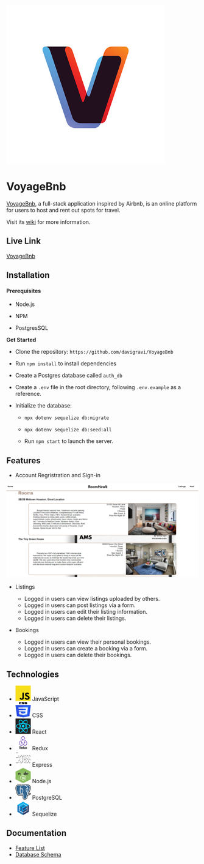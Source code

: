 
![alt text](frontend/public/images/favicon.jpg "Favicon")

# **VoyageBnb**

[VoyageBnb](https://voyage-bnb.herokuapp.com/), a full-stack application inspired by Airbnb, is an online platform for users to host and rent out spots for travel.

Visit its [wiki](https://github.com/davigravi/VoyageBnb/wiki) for more information.

## **Live Link**

[VoyageBnb](https://voyage-bnb.herokuapp.com/)

## **Installation**

#### **Prerequisites**

* Node.js

* NPM

* PostgresSQL

**Get Started**

* Clone the repository: `https://github.com/davigravi/VoyageBnb`

* Run `npm install` to install dependencies

* Create a Postgres database called `auth_db`

* Create a `.env` file in the root directory, following `.env.example` as a reference.

* Initialize the database:

    * `npx dotenv sequelize db:migrate`

    * `npx dotenv sequelize db:seed:all`

    * Run `npm start` to launch the server.

## **Features**



* Account Regristration and Sign-in

![alt text](https://github.com/davigravi/RoomHawk/blob/main/frontend/public/images/readme1.png "View Listings")

* Listings
    * Logged in users can view listings uploaded by others.
    * Logged in users can post listings via a form.
    * Logged in users can edit their listing information.
    * Logged in users can delete their listings.

* Bookings
    * Logged in users can view their personal bookings.
    * Logged in users can create a booking via a form.
    * Logged in users can delete their bookings.


## **Technologies**

* <img src="frontend/public/images/jslogo.png" width="40" height="40"> JavaScript
* <img src="frontend/public/images/cs logo.png" width="40" height="40"> CSS
* <img src="frontend/public/images/reacticon.png" width="40" height="40"> React
* <img src="frontend/public/images/reduxicon.png" width="40" height="40"> Redux
* <img src="frontend/public/images/express.png" width="40" height="40"> Express
* <img src="frontend/public/images/node-js-icon.jpg" width="40" height="40"> Node.js
* <img src="frontend/public/images/postgres icon.png" width="40" height="40"> PostgreSQL
* <img src="frontend/public/images/sequelize.png" width="40" height="40"> Sequelize

## **Documentation**


* [Feature List](https://github.com/davigravi/VoyageBnb/wiki/Database-Schema)
* [Database Schema](https://github.com/davigravi/VoyageBnb/wiki/Feature-List)
